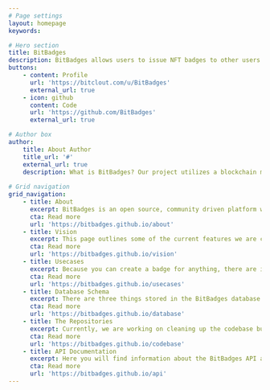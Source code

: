 ```yaml
---
# Page settings
layout: homepage
keywords:

# Hero section
title: BitBadges
description: BitBadges allows users to issue NFT badges to other users!
buttons:
    - content: Profile
      url: 'https://bitclout.com/u/BitBadges'
      external_url: true
    - icon: github
      content: Code
      url: 'https://github.com/BitBadges'
      external_url: true

# Author box
author:
    title: About Author
    title_url: '#'
    external_url: true
    description: What is BitBadges? Our project utilizes a blockchain mechanism where users can associate with other user(s) through a NFT that is linked to the recipient's public key (no selling it). So once you earn a badge, no one can take it away from you!
    
# Grid navigation
grid_navigation:
    - title: About
      excerpt: BitBadges is an open source, community driven platform where different users can issue NFT badges to other users!
      cta: Read more
      url: 'https://bitbadges.github.io/about'    
    - title: Vision
      excerpt: This page outlines some of the current features we are currently working on and planning to work on in the near future!
      cta: Read more
      url: 'https://bitbadges.github.io/vision'
    - title: Usecases
      excerpt: Because you can create a badge for anything, there are infinitely many possible use cases for BitBadges!
      cta: Read more
      url: 'https://bitbadges.github.io/usecases'
    - title: Database Schema
      excerpt: There are three things stored in the BitBadges database - badges, badgePages, and users
      cta: Read more
      url: 'https://bitbadges.github.io/database'
    - title: The Repositories
      excerpt: Currently, we are working on cleaning up the codebase but here are links to the repositories 
      cta: Read more
      url: 'https://bitbadges.github.io/codebase'   
    - title: API Documentation
      excerpt: Here you will find information about the BitBadges API and the various get/post methods
      cta: Read more
      url: 'https://bitbadges.github.io/api'         
---
```

